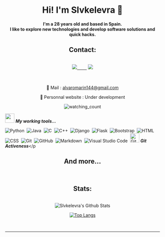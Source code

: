 <h1 align="center">Hi! I'm Slvkelevra 🙂</h1>
<h4 align="center">I'm a 28 years old and based in Spain. <br> I like to explore new technologies and develop software solutions and quick hacks.</h4>
<h2 align="center">Contact:</h2><br>

<div align="center">
<a href="https://www.linkedin.com/in/%C3%A1lvaro-mar%C3%ADn-p%C3%A9rez-7b39101a7"><img src="https://img.shields.io/badge/-LinkedIn-0a66c2?style=for-the-badge&logo=linkedin&logoColor=fff&labelColor=282828">&nbsp;&nbsp;&nbsp;&nbsp;&nbsp;&nbsp;&nbsp;&nbsp;</a>
<a href="https://github.com/Slvkelevra"><img src="https://img.shields.io/badge/-Github-f0f6fc?style=for-the-badge&logo=github&logoColor=fff&labelColor=282828"></a>

<br><br>
📧 Mail : alvaromarin144@gmail.com

🔗 Personnal website : Under development

</div>


<p align="center"> 
<img src="https://komarev.com/ghpvc/?username=Slvkelevra&color=brightgreen" alt="watching_count" />
 </p>
 
 <img src="https://media.giphy.com/media/iY8CRBdQXODJSCERIr/giphy.gif" width="30px">&nbsp;***My working tools...*** 
<p align="center">

 ![Python](https://img.shields.io/badge/-Python-05122A?style=flat&logo=python)&nbsp;
 ![Java](https://img.shields.io/badge/-Java-05122A?style=flat&logo=Java&logoColor=FFA518)&nbsp;
 ![C](https://img.shields.io/badge/-C-05122A?style=flat&logo=C&logoColor=A8B9CC)&nbsp;
 ![C++](https://img.shields.io/badge/-C++-05122A?style=flat&logo=C%2B%2B&logoColor=00599C)&nbsp;
 ![Django](https://img.shields.io/badge/-Django-05122A?style=flat&logo=django&logoColor=092E20)&nbsp;
 ![Flask](https://img.shields.io/badge/-Flask-05122A?style=flat&logo=flask)&nbsp;
 ![Bootstrap](https://img.shields.io/badge/-Bootstrap-05122A?style=flat&logo=bootstrap&logoColor=563D7C)&nbsp;
 ![HTML](https://img.shields.io/badge/-HTML-05122A?style=flat&logo=HTML5)&nbsp;
 ![CSS](https://img.shields.io/badge/-CSS-05122A?style=flat&logo=CSS3&logoColor=1572B6)&nbsp;
 ![Git](https://img.shields.io/badge/-Git-05122A?style=flat&logo=git)&nbsp;
 ![GitHub](https://img.shields.io/badge/-GitHub-05122A?style=flat&logo=github)&nbsp;
 ![Markdown](https://img.shields.io/badge/-Markdown-05122A?style=flat&logo=markdown)&nbsp;
 ![Visual Studio Code](https://img.shields.io/badge/-Visual%20Studio%20Code-05122A?style=flat&logo=visual-studio-code&logoColor=007ACC)&nbsp;
 <img src="https://media.giphy.com/media/W5eoZHPpUx9sapR0eu/giphy.gif" width="30px" alt="Git"/>&nbsp;<i><b>Git Activeness</b></i></p
 <h2 align="center"> And more...</h2>
<br><h2 align="center">Stats:</h2><br>

<div align="center">
  
<img align="center" src="https://github-readme-stats.vercel.app/api?username=Slvkelevra&include_all_commits=true&count_private=true&show_icons=true&line_height=20&title_color=7A7ADB&icon_color=2234AE&text_color=D3D3D3&bg_color=0,000000,130F40" alt="Slvkelevra's Github Stats">


[![Top Langs](https://github-readme-stats.vercel.app/api/top-langs/?username=Slvkelevra&layout=compact&theme=dark)](https://github.com/Slvkelevra)
</div><br>

<hr>
